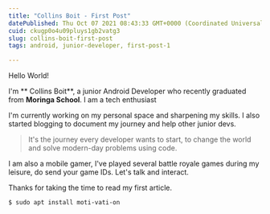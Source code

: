 ```yaml
---
title: "Collins Boit - First Post"
datePublished: Thu Oct 07 2021 08:43:33 GMT+0000 (Coordinated Universal Time)
cuid: ckugp0o4u09pluys1gb2vatg3
slug: collins-boit-first-post
tags: android, junior-developer, first-post-1

---
```


Hello World!

I'm ** Collins Boit**, a junior Android Developer who recently graduated from **Moringa School**. I am a tech enthusiast

I'm currently working on my personal space and sharpening my skills. I also started blogging to document my journey and help other junior devs. 

>  It's the journey every developer wants to start, to change the world and solve modern-day problems using code.

I am also a mobile gamer, I've played several battle royale games during my leisure, do send your game IDs. Let's talk and interact.

Thanks for taking the time to read my first article.

```
$ sudo apt install moti-vati-on
``` 

 